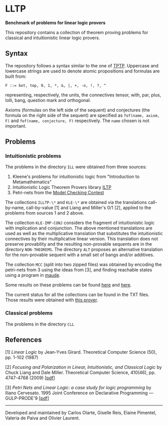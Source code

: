 # LLTP


**Benchmark of problems for linear logic provers**



This repository contains a collection of theorem proving problems for classical and intuitionistic linear logic provers. 


## Syntax
The repository  follows a syntax similar to the one of [TPTP](http://tptp.org/).  Uppercase and lowercase strings are used to denote atomic propositions and formulas are built from:

```
F ::= bot, top, 0, 1, *, &, |, +, -o, !, ?, ^
```
representing, respectively, the units, the connectives  tensor, with, par, plus, lolli, bang, question mark and orthogonal. 

Axioms (formulas on the left side of the sequent) and conjectures (the formula on the right side of the sequent) are
specified as ``fof(name, axiom, F)`` and ``fof(name, conjecture, F)`` respectively. The ``name`` chosen is not important.



## Problems
### Intuitionistic problems
The problems in the directory  ``ILL``  were obtained from three sources:

1. Kleene's problems for intuitionistic logic from "Introduction to Metamathematics"
2. Intuitionistic Logic Theorem Provers library [ILTP](http://iltp.de/)
3. Petri-nets from the [Model Checking Contest](https://pnrepository.lip6.fr/mcc/)

The collections ``ILLTP-\*`` and ``KLE-\*`` are obtained via the translations call-by-name, call-by-value [1] and Liang and Miller's 0/1 [2],
applied to the problems from sources 1 and 2 above. 

The collection  ``KLE-IMP-CONJ`` considers the fragment of intuitionistic logic with implication and conjunction. The above mentioned translations are used as well as the multiplicative 
translation that substitutes the intuitionistic connectives by their multiplicative linear version. This translation does not preserve provability and the resulting non-provable sequents are in the directory ``NON-THEOREMS``. The directory ``ALT`` proposes an alternative translation for the non-provable sequent with a small set of bangs and/or additives.


The collection ``MCC`` (split into two zipped files)
was obtained by encoding the petri-nets from 3 using the ideas from [3], and finding reachable states 
using a program in [maude](http://maude.cs.uiuc.edu/).

Some results on these problems can be found [here](https://github.com/carlosolarte/Linear-Logic-Prover-in-Maude) and [here](https://github.com/wujuihsuan2016/LL_prover). 

The current status for all the collections can be found in the TXT files. Those results were obtained with [this prover](https://github.com/carlosolarte/Linear-Logic-Prover-in-Maude).

### Classical problems
The problems in the directory  ``CLL``

## References
[1] _Linear Logic_ by Jean-Yves Girard. Theoretical Computer Science (50), pp. 1-102 (1987)

[2] _Focusing and Polarization in Linear, Intuitionistic, and Classical Logic_ by Chuck Liang and Dale Miller. Theoretical Computer Science, 410(46), pp. 4747-4768 (2009) [[pdf](http://www.lix.polytechnique.fr/Labo/Dale.Miller/papers/tcs09fixed.pdf)]

[3] _Petri Nets and Linear Logic: a case study for logic programming_ by Iliano Cervesato. 
1995 Joint Conference on Declarative Programming — GULP-PRODE'9 [[pdf](https://web2.qatar.cmu.edu/iliano/papers/gulp95.pdf)]

---

Developed and maintained by Carlos Olarte, Giselle Reis, Elaine Pimentel,  Valeria de Paiva and Olivier Laurent. 
